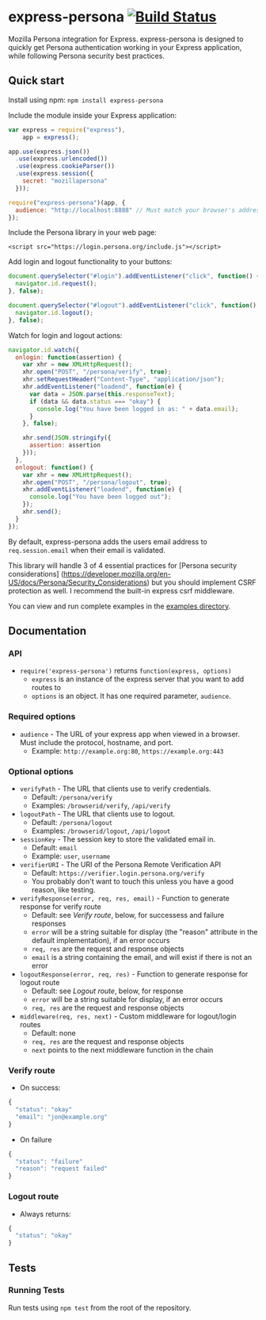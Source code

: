 express-persona [![Build Status](https://secure.travis-ci.org/jbuck/express-persona.png)](http://travis-ci.org/jbuck/express-persona)
===============

Mozilla Persona integration for Express. express-persona is designed to quickly get
Persona authentication working in your Express application, while following Persona
security best practices.

Quick start
-----------
Install using npm: `npm install express-persona`

Include the module inside your Express application:

```javascript
var express = require("express"),
    app = express();

app.use(express.json())
  .use(express.urlencoded())
  .use(express.cookieParser())
  .use(express.session({
  	secret: "mozillapersona"
  }));

require("express-persona")(app, {
  audience: "http://localhost:8888" // Must match your browser's address bar
});
```

Include the Persona library in your web page:

`<script src="https://login.persona.org/include.js"></script>`

Add login and logout functionality to your buttons:

```javascript
document.querySelector("#login").addEventListener("click", function() {
  navigator.id.request();
}, false);

document.querySelector("#logout").addEventListener("click", function() {
  navigator.id.logout();
}, false);
```

Watch for login and logout actions:

```javascript
navigator.id.watch({
  onlogin: function(assertion) {
    var xhr = new XMLHttpRequest();
    xhr.open("POST", "/persona/verify", true);
    xhr.setRequestHeader("Content-Type", "application/json");
    xhr.addEventListener("loadend", function(e) {
      var data = JSON.parse(this.responseText);
      if (data && data.status === "okay") {
        console.log("You have been logged in as: " + data.email);
      }
    }, false);

    xhr.send(JSON.stringify({
      assertion: assertion
    }));
  },
  onlogout: function() {
    var xhr = new XMLHttpRequest();
    xhr.open("POST", "/persona/logout", true);
    xhr.addEventListener("loadend", function(e) {
      console.log("You have been logged out");
    });
    xhr.send();
  }
});
```

By default, express-persona adds the users email address to `req.session.email` when their
email is validated.

This library will handle 3 of 4 essential practices for [Persona security considerations]
(https://developer.mozilla.org/en-US/docs/Persona/Security_Considerations) but you should
implement CSRF protection as well. I recommend the built-in express csrf middleware.

You can view and run complete examples in the
[examples directory](https://github.com/jbuck/express-persona/tree/master/examples).

Documentation
-------------

### API

* `require('express-persona')` returns `function(express, options)`
  * `express` is an instance of the express server that you want to add routes to
  * `options` is an object. It has one required parameter, `audience`.

### Required options

* `audience` - The URL of your express app when viewed in a browser. Must include the protocol, hostname, and port.
  * Example: `http://example.org:80`, `https://example.org:443`

### Optional options

* `verifyPath` - The URL that clients use to verify credentials.
  * Default: `/persona/verify`
  * Examples: `/browserid/verify`, `/api/verify`
* `logoutPath` - The URL that clients use to logout.
  * Default: `/persona/logout`
  * Examples: `/browserid/logout`, `/api/logout`
* `sessionKey` - The session key to store the validated email in.
  * Default: `email`
  * Example: `user`, `username`
* `verifierURI` - The URI of the Persona Remote Verification API
  * Default: `https://verifier.login.persona.org/verify`
  * You probably don't want to touch this unless you have a good reason, like testing.
* `verifyResponse(error, req, res, email)` - Function to generate response for verify route
  * Default: see _Verify route_, below, for successess and failure responses
  * `error` will be a string suitable for display (the "reason" attribute in the default implementation), if an error occurs
  * `req, res` are the request and response objects
  * `email` is a string containing the email, and will exist if there is not an error
* `logoutResponse(error, req, res)` - Function to generate response for logout route
  * Default: see _Logout route_, below, for response
  * `error` will be a string suitable for display, if an error occurs
  * `req, res` are the request and response objects
* `middleware(req, res, next)` - Custom middleware for logout/login routes
  * Default: none
  * `req, res` are the request and response objects
  * `next` points to the next middleware function in the chain

### Verify route

* On success:

```javascript
{
  "status": "okay"
  "email": "jon@example.org"
}
```

* On failure

```javascript
{
  "status": "failure"
  "reason": "request failed"
}
```

### Logout route

* Always returns:

```javascript
{
  "status": "okay"
}
```

Tests
-----

### Running Tests

Run tests using `npm test` from the root of the repository.
